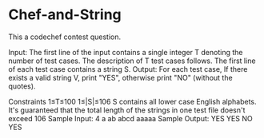 # Chef-and-String
This a codechef contest question.

Input:
The first line of the input contains a single integer T denoting the number of test cases. The description of T test cases follows.
The first line of each test case contains a string S.
Output:
For each test case, If there exists a valid string V, print "YES", otherwise print "NO" (without the quotes).

Constraints
1≤T≤100
1≤|S|≤106
S contains all lower case English alphabets.
It's guaranteed that the total length of the strings in one test file doesn't exceed 106
Sample Input:
4
a
ab
abcd
aaaaa
Sample Output:
YES
YES
NO
YES
